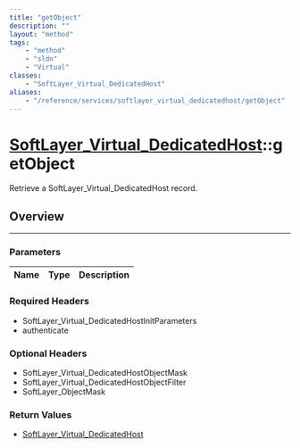 ```yaml
---
title: "getObject"
description: ""
layout: "method"
tags:
    - "method"
    - "sldn"
    - "Virtual"
classes:
    - "SoftLayer_Virtual_DedicatedHost"
aliases:
    - "/reference/services/softlayer_virtual_dedicatedhost/getObject"
---
```

# [SoftLayer_Virtual_DedicatedHost](/reference/services/SoftLayer_Virtual_DedicatedHost)::getObject


Retrieve a SoftLayer_Virtual_DedicatedHost record.


## Overview 


-----

### Parameters 
|Name | Type | Description |
| --- | --- | --- |


### Required Headers
* SoftLayer_Virtual_DedicatedHostInitParameters
* authenticate


### Optional Headers
* SoftLayer_Virtual_DedicatedHostObjectMask
* SoftLayer_Virtual_DedicatedHostObjectFilter
* SoftLayer_ObjectMask

### Return Values
* <a href='/reference/datatypes/SoftLayer_Virtual_DedicatedHost'>SoftLayer_Virtual_DedicatedHost </a>




